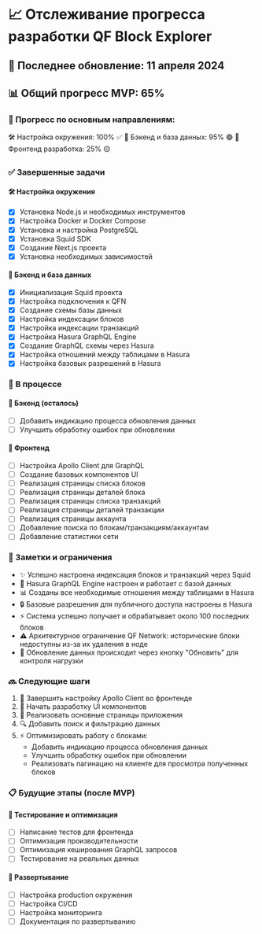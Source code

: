 # 📈 Отслеживание прогресса разработки QF Block Explorer

## 📅 Последнее обновление: 11 апреля 2024

## 📊 Общий прогресс MVP: 65%

### 🎯 Прогресс по основным направлениям:
🛠️ Настройка окружения: 100% ✅
🔋 Бэкенд и база данных: 95% 🟢
🎨 Фронтенд разработка: 25% 🟡

### ✅ Завершенные задачи

#### 🛠️ Настройка окружения
- [x] Установка Node.js и необходимых инструментов
- [x] Настройка Docker и Docker Compose
- [x] Установка и настройка PostgreSQL
- [x] Установка Squid SDK
- [x] Создание Next.js проекта
- [x] Установка необходимых зависимостей

#### 🔋 Бэкенд и база данных
- [x] Инициализация Squid проекта
- [x] Настройка подключения к QFN
- [x] Создание схемы базы данных
- [x] Настройка индексации блоков
- [x] Настройка индексации транзакций
- [x] Настройка Hasura GraphQL Engine
- [x] Создание GraphQL схемы через Hasura
- [x] Настройка отношений между таблицами в Hasura
- [x] Настройка базовых разрешений в Hasura

### 🔄 В процессе

#### 🔋 Бэкенд (осталось)
- [ ] Добавить индикацию процесса обновления данных
- [ ] Улучшить обработку ошибок при обновлении

#### 🎨 Фронтенд
- [ ] Настройка Apollo Client для GraphQL
- [ ] Создание базовых компонентов UI
- [ ] Реализация страницы списка блоков
- [ ] Реализация страницы деталей блока
- [ ] Реализация страницы списка транзакций
- [ ] Реализация страницы деталей транзакции
- [ ] Реализация страницы аккаунта
- [ ] Добавление поиска по блокам/транзакциям/аккаунтам
- [ ] Добавление статистики сети

### 📝 Заметки и ограничения
- ✨ Успешно настроена индексация блоков и транзакций через Squid
- 🔗 Hasura GraphQL Engine настроен и работает с базой данных
- 📊 Созданы все необходимые отношения между таблицами в Hasura
- 🔒 Базовые разрешения для публичного доступа настроены в Hasura
- ⚡ Система успешно получает и обрабатывает около 100 последних блоков
- ⚠️ Архитектурное ограничение QF Network: исторические блоки недоступны из-за их удаления в ноде
- 🔄 Обновление данных происходит через кнопку "Обновить" для контроля нагрузки

### 🔜 Следующие шаги
1. 🎨 Завершить настройку Apollo Client во фронтенде
2. 🎨 Начать разработку UI компонентов
3. 🎨 Реализовать основные страницы приложения
4. 🔍 Добавить поиск и фильтрацию данных
5. ⚡ Оптимизировать работу с блоками:
   - Добавить индикацию процесса обновления данных
   - Улучшить обработку ошибок при обновлении
   - Реализовать пагинацию на клиенте для просмотра полученных блоков

### 📋 Будущие этапы (после MVP)

#### 🧪 Тестирование и оптимизация
- [ ] Написание тестов для фронтенда
- [ ] Оптимизация производительности
- [ ] Оптимизация кеширования GraphQL запросов
- [ ] Тестирование на реальных данных

#### 🚀 Развертывание
- [ ] Настройка production окружения
- [ ] Настройка CI/CD
- [ ] Настройка мониторинга
- [ ] Документация по развертыванию 
